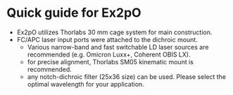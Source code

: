 # Quick guide for Ex2pO
 - Ex2pO utilizes Thorlabs 30 mm cage system for main construction.
 - FC/APC laser input ports were attached to the dichroic mount.
   - Various narrow-band and fast switchable LD laser sources are recommended (e.g. Omicron Luxx+, Coherent OBIS LX).
   - for precise alignment, Thorlabs SM05 kinematic mount is recommended.
   - any notch-dichroic filter (25x36 size) can be used. Please select the optimal wavelength for your application.
